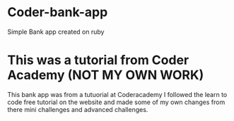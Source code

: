# Coder-bank-app
Simple Bank app created on ruby
# This was a tutorial from Coder Academy (NOT MY OWN WORK)
This bank app was from a tutuorial at Coderacademy I followed the learn to code free tutorial on the website and made some of my own changes from there mini challenges and advanced challenges.
